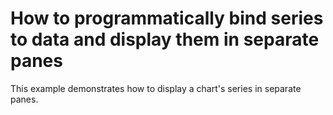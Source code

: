 # How to programmatically bind series to data and display them in separate panes


<p>This example demonstrates how to display a chart's series in separate panes.</p>

<br/>


